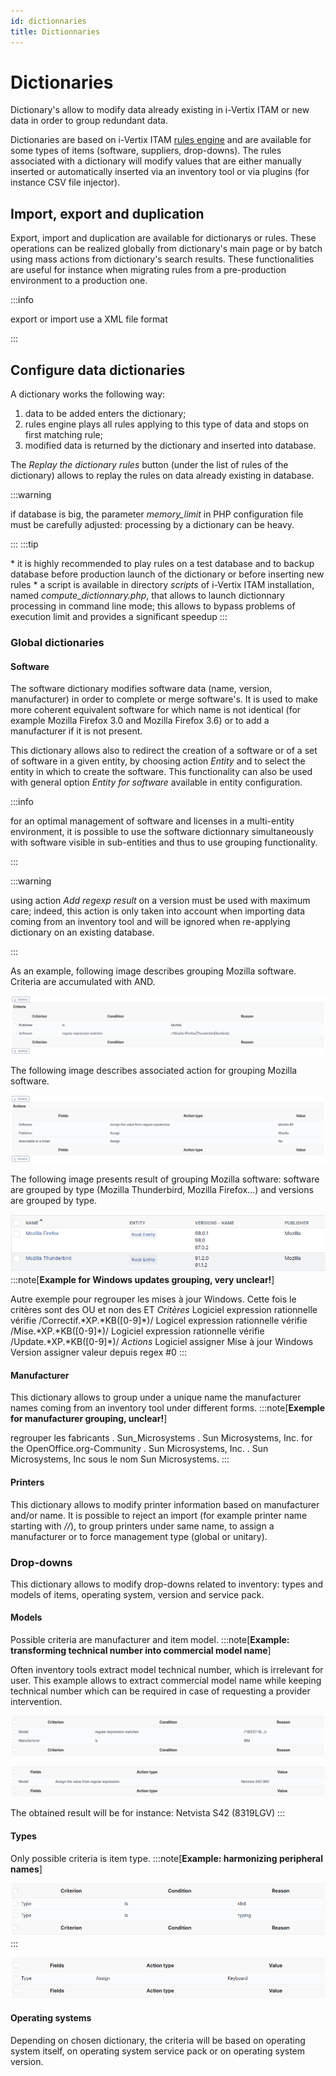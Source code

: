 ```yaml
---
id: dictionnaries
title: Dictionnaries
---
```


# Dictionaries

Dictionary's allow to modify data already existing in i-Vertix ITAM or new data
in order to group redundant data.

Dictionaries are based on i-Vertix ITAM
[rules engine](../../modules/administration/rules/rulesmanagement) and are available for some types of items (software,
suppliers, drop-downs). The rules associated with a dictionary will
modify values that are either manually inserted or automatically
inserted via an inventory tool or via plugins (for instance CSV file
injector).

## Import, export and duplication

Export, import and duplication are available for dictionarys or rules.
These operations can be realized globally from dictionary's main page
or by batch using mass actions from dictionary's search results. These
functionalities are useful for instance when migrating rules from a
pre-production environment to a production one.

:::info

 export or import use a XML file format

:::

## Configure data dictionaries

A dictionary works the following way:

1.  data to be added enters the dictionary;
2.  rules engine plays all rules applying to this type of data and stops
    on first matching rule;
3.  modified data is returned by the dictionary and inserted into
    database.

The *Replay the dictionary rules* button (under the list of rules of the
dictionary) allows to replay the rules on data already existing in
database.

:::warning

if database is big, the parameter *memory_limit* in PHP configuration
file must be carefully adjusted: processing by a dictionary can be
heavy.

:::
:::tip

\* it is highly recommended to play rules on a test database and to
backup database before production launch of the dictionary or before
inserting new rules \* a script is available in directory *scripts* of
i-Vertix ITAM installation, named *compute_dictionnary.php*, that allows to
launch dictionnary processing in command line mode; this allows to
bypass problems of execution limit and provides a significant speedup
:::

### Global dictionaries

#### Software

The software dictionary modifies software data (name, version,
manufacturer) in order to complete or merge software's. It is used to
make more coherent equivalent software for which name is not identical
(for example Mozilla Firefox 3.0 and Mozilla Firefox 3.6) or to add a
manufacturer if it is not present.

This dictionary allows also to redirect the creation of a software or of
a set of software in a given entity, by choosing action *Entity* and to
select the entity in which to create the software. This functionality
can also be used with general option *Entity for software* available in
entity configuration.

:::info

for an optimal management of software and licenses in a multi-entity
environment, it is possible to use the software dictionnary
simultaneously with software visible in sub-entities and thus to use
grouping functionality.

:::

:::warning

using action *Add regexp result* on a version must be used with
maximum care; indeed, this action is only taken into account when
importing data coming from an inventory tool and will be ignored when
re-applying dictionary on an existing database.

:::

As an example, following image describes grouping Mozilla software.
Criteria are accumulated with AND.

![Criteria for grouping Mozilla software](../../assets/modules/administration/images/criteriaMozilla.png)

The following image describes associated action for grouping Mozilla
software.

![Action for grouping Mozilla software](../../assets/modules/administration/images/actionMozilla.png)

The following image presents result of grouping Mozilla software:
software are grouped by type (Mozilla Thunderbird, Mozilla Firefox...)
and versions are grouped by type.

![Result of grouping Mozilla software](../../assets/modules/administration/images/resultMozilla.png)
:::note[**Example for Windows updates grouping, very unclear!**]

Autre exemple pour regrouper les mises à jour Windows. Cette fois le
critères sont des OU et non des ET *Critères* Logiciel expression
rationnelle vérifie /Correctif.\*XP.\*KB(\[0-9\]\*)/ Logicel expression
rationnelle vérifie /Mise.\*XP.\*KB(\[0-9\]\*)/ Logiciel expression
rationnelle vérifie /Update.\*XP.\*KB(\[0-9\]\*)/ *Actions* Logiciel
assigner Mise à jour Windows Version assigner valeur depuis regex \#0
:::

#### Manufacturer

This dictionary allows to group under a unique name the manufacturer
names coming from an inventory tool under different forms.
:::note[**Exemple for manufacturer grouping, unclear!**]

regrouper les fabricants . Sun_Microsystems . Sun Microsystems, Inc. for
the OpenOffice.org-Community . Sun Microsystems, Inc. . Sun
Microsystems, Inc sous le nom Sun Microsystems.
:::

#### Printers

This dictionary allows to modify printer information based on
manufacturer and/or name. It is possible to reject an import (for
example printer name starting with *//*), to group printers
under same name, to assign a manufacturer or to force management type
(global or unitary).

### Drop-downs

This dictionary allows to modify drop-downs related to inventory: types
and models of items, operating system, version and service pack.

#### Models

Possible criteria are manufacturer and item model.
:::note[**Example: transforming technical number into commercial model name**]

Often inventory tools extract model technical number, which is
irrelevant for user. This example allows to extract commercial model
name while keeping technical number which can be required in case of
requesting a provider intervention.

![Example of dictionary for computer model: rule](../../assets/modules/administration/images/criteriaS42.png)

![Example of dictionary for computer model: action](../../assets/modules/administration/images/actionS42.png)

The obtained result will be for instance: Netvista S42 (8319LGV)
:::

#### Types

Only possible criteria is item type.
:::note[**Example: harmonizing peripheral names**]

![Example of dictionary on peripheral type: rule](../../assets/modules/administration/images/criteriaKbd.png)
:::

![Example of dictionary on peripheral type: action](../../assets/modules/administration/images/actionKbd.png)

#### Operating systems

Depending on chosen dictionary, the criteria will be based on operating
system itself, on operating system service pack or on operating system
version.
